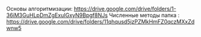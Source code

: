 Основы алгоритмизации: https://drive.google.com/drive/folders/1-36iM3GuHLpDmZgExuIGxyN9Bpgf8NJs
Численные методы папка : https://drive.google.com/drive/folders/11qhqusd5jzPZMkHmFZ0qczMXxZdwnw5
 

